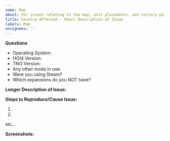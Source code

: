 ```yaml
---
name: Map
about: For issues relating to the map, unit placements, and victory point locations :nepmagic:
title: Country Affected - Short Description of Issue
labels: Map
assignees: ''
---
```


**Questions**

- Operating System:
- HOI4 Version:
- TNO Version:
- Any other mods in use:
- Were you using Steam?
- Which expansions do you NOT have?

**Longer Description of Issue:**

**Steps to Reproduce/Cause Issue:**

1.

2.

etc...

**Screenshots:**
